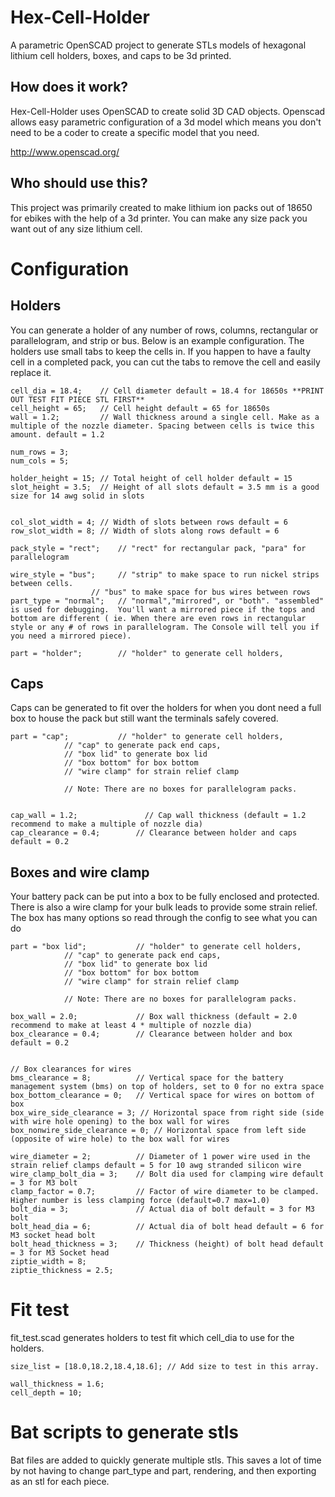 # Hex-Cell-Holder
A parametric OpenSCAD project to generate STLs models of hexagonal lithium cell holders, boxes, and caps to be 3d printed. 

## How does it work?
Hex-Cell-Holder uses OpenSCAD to create solid 3D CAD objects. Openscad allows easy parametric configuration of a 3d model which means you don't need to be a coder to create a specific model that you need.

http://www.openscad.org/

## Who should use this?
This project was primarily created to make lithium ion packs out of 18650 for ebikes with the help of a 3d printer. You can make any size pack you want out of any size lithium cell. 

# Configuration

## Holders
You can generate a holder of any number of rows, columns, rectangular or parallelogram, and strip or bus. Below is an example configuration.
The holders use small tabs to keep the cells in. If you happen to have a faulty cell in a completed pack, you can cut the tabs to remove the cell and easily replace it.

    cell_dia = 18.4;    // Cell diameter default = 18.4 for 18650s **PRINT OUT TEST FIT PIECE STL FIRST**
    cell_height = 65;	// Cell height default = 65 for 18650s
    wall = 1.2;         // Wall thickness around a single cell. Make as a multiple of the nozzle diameter. Spacing between cells is twice this amount. default = 1.2

    num_rows = 3;       
    num_cols = 5;

    holder_height = 15; // Total height of cell holder default = 15
    slot_height = 3.5;  // Height of all slots default = 3.5 mm is a good size for 14 awg solid in slots


    col_slot_width = 4; // Width of slots between rows default = 6
    row_slot_width = 8; // Width of slots along rows default = 6

    pack_style = "rect";	// "rect" for rectangular pack, "para" for parallelogram

    wire_style = "bus";		// "strip" to make space to run nickel strips between cells.
                      // "bus" to make space for bus wires between rows
    part_type = "normal";   // "normal","mirrored", or "both". "assembled" is used for debugging.  You'll want a mirrored piece if the tops and bottom are different ( ie. When there are even rows in rectangular style or any # of rows in parallelogram. The Console will tell you if you need a mirrored piece).

    part = "holder";   		// "holder" to generate cell holders, 
## Caps        
Caps can be generated to fit over the holders for when you dont need a full box to house the pack but still want the terminals safely covered.

    part = "cap";   		// "holder" to generate cell holders, 
                // "cap" to generate pack end caps, 
                // "box lid" to generate box lid
                // "box bottom" for box bottom
                // "wire clamp" for strain relief clamp

                // Note: There are no boxes for parallelogram packs.


    cap_wall = 1.2;				  // Cap wall thickness (default = 1.2 recommend to make a multiple of nozzle dia)
    cap_clearance = 0.4;		// Clearance between holder and caps default = 0.2

## Boxes and wire clamp
Your battery pack can be put into a box to be fully enclosed and protected. There is also a wire clamp for your bulk leads to provide some strain relief. The box has many options so read through the config to see what you can do

    part = "box lid";   		// "holder" to generate cell holders, 
                // "cap" to generate pack end caps, 
                // "box lid" to generate box lid
                // "box bottom" for box bottom
                // "wire clamp" for strain relief clamp

                // Note: There are no boxes for parallelogram packs.

    box_wall = 2.0;				// Box wall thickness (default = 2.0 recommend to make at least 4 * multiple of nozzle dia)
    box_clearance = 0.4;		// Clearance between holder and box default = 0.2


    // Box clearances for wires 
    bms_clearance = 8; 			// Vertical space for the battery management system (bms) on top of holders, set to 0 for no extra space
    box_bottom_clearance = 0;	// Vertical space for wires on bottom of box
    box_wire_side_clearance = 3; // Horizontal space from right side (side with wire hole opening) to the box wall for wires
    box_nonwire_side_clearance = 0; // Horizontal space from left side (opposite of wire hole) to the box wall for wires

    wire_diameter = 2;			// Diameter of 1 power wire used in the strain relief clamps default = 5 for 10 awg stranded silicon wire
    wire_clamp_bolt_dia = 3;	// Bolt dia used for clamping wire default = 3 for M3 bolt
    clamp_factor = 0.7;			// Factor of wire diameter to be clamped. Higher number is less clamping force (default=0.7 max=1.0)
    bolt_dia = 3;				// Actual dia of bolt default = 3 for M3 bolt
    bolt_head_dia = 6;			// Actual dia of bolt head default = 6 for M3 socket head bolt
    bolt_head_thickness = 3;	// Thickness (height) of bolt head default = 3 for M3 Socket head
    ziptie_width = 8;
    ziptie_thickness = 2.5;

# Fit test
fit_test.scad generates holders to test fit which cell_dia to use for the holders.

    size_list = [18.0,18.2,18.4,18.6]; // Add size to test in this array.

    wall_thickness = 1.6;
    cell_depth = 10;

# Bat scripts to generate stls
Bat files are added to quickly generate multiple stls. This saves a lot of time by not having to change part_type and part, rendering, and then exporting as an stl for each piece.




